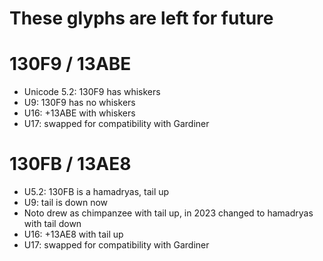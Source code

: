 # These glyphs are left for future

# 130F9 / 13ABE

- Unicode 5.2: 130F9 has whiskers
- U9: 130F9 has no whiskers
- U16: +13ABE with whiskers
- U17: swapped for compatibility with Gardiner

# 130FB / 13AE8

- U5.2: 130FB is a hamadryas, tail up
- U9: tail is down now
- Noto drew as chimpanzee with tail up, in 2023 changed to hamadryas with tail down
- U16: +13AE8 with tail up
- U17: swapped for compatibility with Gardiner
